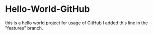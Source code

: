 # Hello-World-GitHub
this is a hello world project for usage of GitHub
I added this line in the "features" branch.
